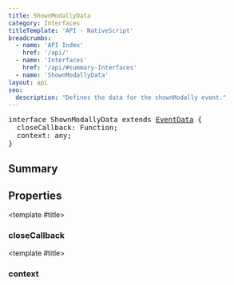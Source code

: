 ```yaml
---
title: ShownModallyData
category: Interfaces
titleTemplate: 'API - NativeScript'
breadcrumbs: 
  - name: 'API Index'
    href: '/api/'
  - name: 'Interfaces'
    href: '/api/#summary-Interfaces'
  - name: 'ShownModallyData'
layout: api
seo:
  description: "Defines the data for the shownModally event."
---
```


<!-- This page is auto generated, do not edit manually. -->
<!-- Run "yarn generate:api-docs" to regenerate -->

<script setup lang="ts">
  import { provide } from "vue";
  import API_DATA from "./ShownModallyData.data.json";
  
  provide('API_DATA', API_DATA);
</script>

<APIRefHierarchy v-once />

<pre class="not-prose [&_a]:text-blue-400 [&_a]:no-underline">interface ShownModallyData extends <a href="/api/interface/EventData">EventData</a> {
  closeCallback: Function;
  context: any;
}</pre>

<APIRefComment commentBase64="eyJibG9ja1RhZ3MiOltdLCJtb2RpZmllclRhZ3MiOnt9LCJzdW1tYXJ5IjpbeyJraW5kIjoidGV4dCIsInRleHQiOiJEZWZpbmVzIHRoZSBkYXRhIGZvciB0aGUgc2hvd25Nb2RhbGx5IGV2ZW50LiJ9XX0=" v-once />

## <Heading ignore>Summary</Heading>

<APIRefSummary v-once />

## Properties

<div class="isOptional">

<APIRef for="11849" v-once>

<template #title>

### closeCallback

</template>

</APIRef>

</div>

<div class="isOptional">

<APIRef for="11848" v-once>

<template #title>

### context

</template>

</APIRef>

</div>
